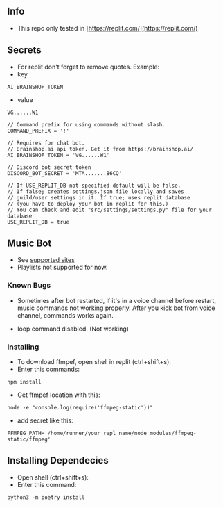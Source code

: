 ## Info

- This repo only tested in [https://replit.com/](https://replit.com/)

## Secrets

- For replit don't forget to remove quotes. Example:
- key
```
AI_BRAINSHOP_TOKEN
```
- value
```
VG......W1
```

```
// Command prefix for using commands without slash.
COMMAND_PREFIX = '!'

// Requires for chat bot.
// Brainshop.ai api token. Get it from https://brainshop.ai/
AI_BRAINSHOP_TOKEN = 'VG......W1'

// Discord bot secret token
DISCORD_BOT_SECRET = 'MTA.......86CQ'

// If USE_REPLIT_DB not specified default will be false. 
// If false; creates settings.json file locally and saves 
// guild/user settings in it. If true; uses replit database 
// (you have to deploy your bot in replit for this.) 
// You can check and edit "src/settings/settings.py" file for your database
USE_REPLIT_DB = true 
```

## Music Bot

- See [supported sites](https://github.com/yt-dlp/yt-dlp/blob/master/supportedsites.md)
- Playlists not supported for now.

### Known Bugs

- Sometimes after bot restarted, if it's in a voice channel before restart, music commands not working properly. After you kick bot from voice channel, commands works again.

- loop command disabled. (Not working)

### Installing
- To download ffmpef, open shell in replit (ctrl+shift+s):
- Enter this commands:
```
npm install
```

- Get ffmpef location with this:
```
node -e "console.log(require('ffmpeg-static'))"
```

- add secret like this: 
```
FFMPEG_PATH='/home/runner/your_repl_name/node_modules/ffmpeg-static/ffmpeg'
```

## Installing Dependecies
- Open shell (ctrl+shift+s):
- Enter this command:
```
python3 -m poetry install
```